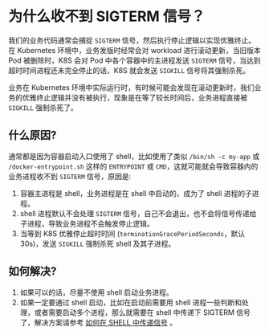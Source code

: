 # 为什么收不到 SIGTERM 信号？

我们的业务代码通常会捕捉 `SIGTERM` 信号，然后执行停止逻辑以实现优雅终止。在 Kubernetes 环境中，业务发版时经常会对 workload 进行滚动更新，当旧版本 Pod 被删除时，K8S 会对 Pod 中各个容器中的主进程发送 `SIGTERM` 信号，当达到超时时间进程还未完全停止的话，K8S 就会发送 `SIGKILL` 信号将其强制杀死。

业务在 Kubernetes 环境中实际运行时，有时候可能会发现在滚动更新时，我们业务的优雅终止逻辑并没有被执行，现象是在等了较长时间后，业务进程直接被 `SIGKILL` 强制杀死了。

## 什么原因?

通常都是因为容器启动入口使用了 shell，比如使用了类似 `/bin/sh -c my-app` 或 `/docker-entrypoint.sh` 这样的  `ENTRYPOINT` 或 `CMD`，这就可能就会导致容器内的业务进程收不到 `SIGTERM` 信号，原因是:

1. 容器主进程是 shell，业务进程是在 shell 中启动的，成为了 shell 进程的子进程。
2. shell 进程默认不会处理 `SIGTERM` 信号，自己不会退出，也不会将信号传递给子进程，导致业务进程不会触发停止逻辑。
3. 当等到 K8S 优雅停止超时时间 (`terminationGracePeriodSeconds`，默认 30s)，发送 `SIGKILL` 强制杀死 shell 及其子进程。

## 如何解决?

1. 如果可以的话，尽量不使用 shell 启动业务进程。
2. 如果一定要通过 shell 启动，比如在启动前需要用 shell 进程一些判断和处理，或者需要启动多个进程，那么就需要在 shell 中传递下 SIGTERM 信号了，解决方案请参考 [如何在 SHELL 中传递信号](propagating-signals-in-shell.md) 。